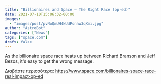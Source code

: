 ```yaml
---
title: "Billionaires and Space — The Right Race (op-ed)"
date: 2021-07-10T15:06:32+00:00
images:
  - "images/post/pvNoQmUH4kUdPsnhw3qXmi.jpg"
author: "AstroBot"
categories: ["News"]
tags: ["space.com"]
draft: false
---
```


As the billionaire space race heats up between Richard Branson and Jeff Bezos, it's easy to get the wrong message. 

Διαβάστε περισσότερα: https://www.space.com/billionaires-space-race-real-impact-op-ed
